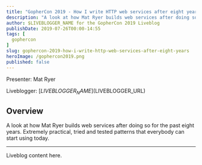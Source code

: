 ```yaml
---
title: "GopherCon 2019 - How I write HTTP web services after eight years"
description: "A look at how Mat Ryer builds web services after doing so for the past eight years. Extremely practical, tried and tested patterns that everybody can start using today."
author: $LIVEBLOGGER_NAME for the GopherCon 2019 Liveblog
publishDate: 2019-07-26T00:00-14:55
tags: [
  gophercon
]
slug: gophercon-2019-how-i-write-http-web-services-after-eight-years
heroImage: /gophercon2019.png
published: false
---
```


Presenter: Mat Ryer

Liveblogger: [$LIVEBLOGGER_NAME]($LIVEBLOGGER_URL)

## Overview

A look at how Mat Ryer builds web services after doing so for the past eight years. Extremely practical, tried and tested patterns that everybody can start using today.

---

Liveblog content here.
